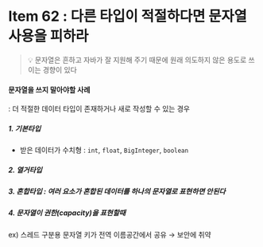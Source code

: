 # Item 62 : 다른 타입이 적절하다면 문자열 사용을 피하라

> 💡 문자열은 흔하고 자바가 잘 지원해 주기 때문에 원래 의도하지 않은 용도로 쓰이는 경향이 있다


#### 문자열을 쓰지 말아야할 사례
: 더 적절한 데이터 타입이 존재하거나 새로 작성할 수 있는 경우

##### 1. 기본타입
 - 받은 데이터가 수치형 : ```int```, ```float```, ```BigInteger```, ```boolean```

##### 2. 열거타입

##### 3. 혼합타입 : 여러 요소가 혼합된 데이터를 하나의 문자열로 표현하면 안된다

##### 4. 문자열이 권한(capacity)을 표현할때
ex) 스레드 구분용 문자열 키가 전역 이름공간에서 공유 → 보안에 취약
